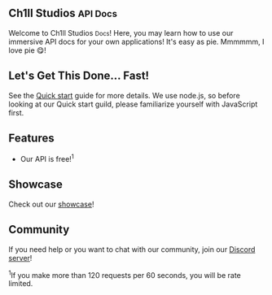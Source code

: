 ## Ch1ll Studios <small>API Docs</small>

Welcome to Ch1ll Studios <small>Docs</small>! Here, you may learn how to use our immersive API docs for your own applications! It's easy as pie. Mmmmmm, I love pie 😋!

## Let's Get This Done... Fast!

See the [Quick start](quickstart.md) guide for more details. We use node.js, so before looking at our Quick start guild, please familiarize yourself with JavaScript first.

## Features

- Our API is free!<sup>1</sup>

## Showcase

Check out our [showcase](showcase.md)!

## Community

If you need help or you want to chat with our community, join our [Discord server](https://discord.gg/a3WCWknckf)!

<sup>1</sup>If you make more than 120 requests per 60 seconds, you will be rate limited.

<div id="disqus_thread"></div>
<script>
    (function() {
        var d = document, s = d.createElement('script');
        s.src = 'https://ch1ll.disqus.com/embed.js';
        s.setAttribute('data-timestamp', +new Date());
        (d.head || d.body).appendChild(s);
    })();
</script>
